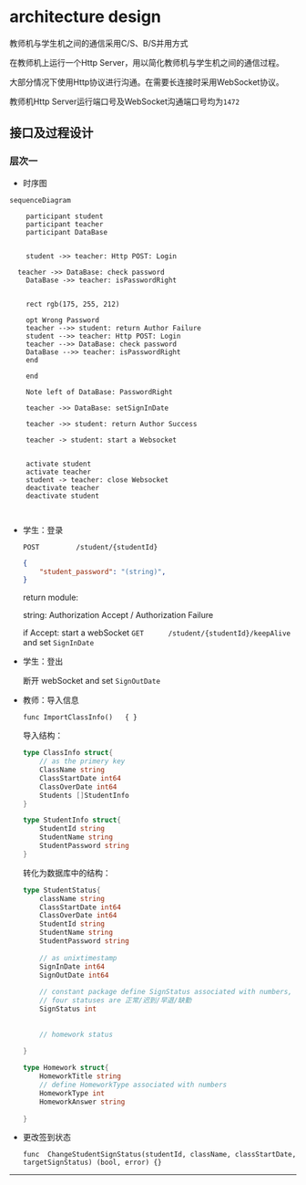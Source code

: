 # architecture design

教师机与学生机之间的通信采用C/S、B/S并用方式

在教师机上运行一个Http Server，用以简化教师机与学生机之间的通信过程。

大部分情况下使用Http协议进行沟通。在需要长连接时采用WebSocket协议。

教师机Http Server运行端口号及WebSocket沟通端口号均为`1472`



## 接口及过程设计

### 层次一

* 时序图

```mermaid
sequenceDiagram

    participant student
    participant teacher
    participant DataBase
	

    student ->> teacher: Http POST: Login
  
  teacher ->> DataBase: check password
    DataBase ->> teacher: isPasswordRight
    
    
    rect rgb(175, 255, 212)
     
    opt Wrong Password
  	teacher -->> student: return Author Failure
    student -->> teacher: Http POST: Login
    teacher -->> DataBase: check password
    DataBase -->> teacher: isPasswordRight
    end
    
    end
    
    Note left of DataBase: PasswordRight
    
    teacher ->> DataBase: setSignInDate
    
    teacher ->> student: return Author Success
    
    teacher -> student: start a Websocket
    
  
    activate student
    activate teacher
    student -> teacher: close Websocket
    deactivate teacher
    deactivate student

    
```


* 学生：登录

  `POST			/student/{studentId}`

  ```json
  {
      "student_password": "(string)",
  }
  ```

  return module:

  string: Authorization Accept / Authorization Failure


  if Accept:	start a webSocket `GET		/student/{studentId}/keepAlive`  and set `SignInDate`

* 学生：登出

  断开 webSocket and set `SignOutDate`





* 教师：导入信息

  `func ImportClassInfo()   { }`

  导入结构：

  ```go
  type ClassInfo struct{
      // as the primery key
      ClassName string
      ClassStartDate int64
      ClassOverDate int64
      Students []StudentInfo
  }
  
  type StudentInfo struct{
      StudentId string
      StudentName string
      StudentPassword string
  }
  ```

  转化为数据库中的结构：

  ```go
  type StudentStatus{
      className string
      ClassStartDate int64
      ClassOverDate int64
      StudentId string
      StudentName string
      StudentPassword string
      
      // as unixtimestamp
      SignInDate int64
      SignOutDate int64
      
      // constant package define SignStatus associated with numbers, and it must be caculate by Sign in/out time
      // four statuses are 正常/迟到/早退/缺勤
      SignStatus int
      
      
      // homework status
      
  }
  
  type Homework struct{
      HomeworkTitle string
      // define HomeworkType associated with numbers
      HomeworkType int
      HomeworkAnswer string
      
  }
  ```

* 更改签到状态

  `func  ChangeStudentSignStatus(studentId, className, classStartDate, targetSignStatus) (bool, error) {}`

---------

​    

